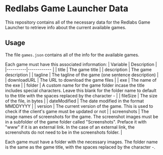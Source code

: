 # Redlabs Game Launcher Data

This repository contains all of the necessary data for the Redlabs Game Launcher to retrieve info about the current available games.

## Usage

The file `games.json` contains all of the info for the available games.

Each game must have this associated information:
| Variable | Description |
|----------|------------ |
| title | The game title |
| description | The game description |
| tagline | The tagline of the game (one sentence description) |
| downloadURL | The URL to download the game files |
| exe | The name of the exe |
| folder | A custom name for the game folder incase the title includes special characters. Leave this blank for the folder name to default to the title with the spaces replaced by the character - |
| fileSize | The size of the file, in bytes |
| dateModified | The date modified in the format MMDDYYYY |
| version | The current version of the game. This is used to check if the client's game must be updated or not |
| screenshots | The image names of screenshots for the game. The screenshot images must be in a subfolder of the game folder called "Screenshots". Preface it with "www" if it is an external link. In the case of an external link, the screenshots do not need to be in the screenshots folder. |

Each game must have a folder with the necessary images. The folder name is the same as the game title, with the spaces replaced by the character -.
